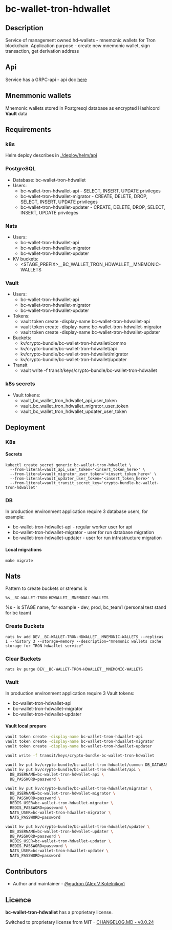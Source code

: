 # bc-wallet-tron-hdwallet

## Description

Service of management owned hd-wallets - mnemonic wallets for Tron blockchain. 
Application purpose - create new mnemonic wallet, sign transaction, get derivation address

## Api

Service has a GRPC-api - api doc [here](./docs/hdwallet_api/hdwallet_proto.md)

## Mnemmonic wallets

Mnemonic wallets stored in Postgresql database as encrypted Hashicord **Vault** data

## Requirements

### k8s
Helm deploy describes in [./deploy/helm/api](./deploy/helm/api)

### PostgreSQL
* Database: bc-wallet-tron-hdwallet
* Users:
  * bc-wallet-tron-hdwallet-api - SELECT, INSERT, UPDATE privileges
  * bc-wallet-tron-hdwallet-migrator - CREATE, DELETE, DROP, SELECT, INSERT, UPDATE privileges
  * bc-wallet-tron-hdwallet-updater - CREATE, DELETE, DROP, SELECT, INSERT, UPDATE privileges

### Nats
* Users:
  * bc-wallet-tron-hdwallet-api
  * bc-wallet-tron-hdwallet-migrator
  * bc-wallet-tron-hdwallet-updater
* KV buckets:
  * <STAGE_PREFIX>__BC_WALLET_TRON_HDWALLET__MNEMONIC-WALLETS

### Vault
* Users:
  * bc-wallet-tron-hdwallet-api
  * bc-wallet-tron-hdwallet-migrator
  * bc-wallet-tron-hdwallet-updater
* Tokens:
  * vault token create -display-name bc-wallet-tron-hdwallet-api
  * vault token create -display-name bc-wallet-tron-hdwallet-migrator
  * vault token create -display-name bc-wallet-tron-hdwallet-updater
* Buckets:
    * kv/crypto-bundle/bc-wallet-tron-hdwallet/commo
    * kv/crypto-bundle/bc-wallet-tron-hdwallet/api
    * kv/crypto-bundle/bc-wallet-tron-hdwallet/migrator
    * kv/crypto-bundle/bc-wallet-tron-hdwallet/updater
* Transit
  * vault write -f transit/keys/crypto-bundle/bc-wallet-tron-hdwallet

### k8s secrets
* Vault tokens:
    * vault_bc_wallet_tron_hdwallet_api_user_token
    * vault_bc_wallet_tron_hdwallet_migrator_user_token
    * vault_bc_wallet_tron_hdwallet_updater_user_token

## Deployment

### K8s

#### Secrets

```
kubectl create secret generic bc-wallet-tron-hdwallet \
  --from-literal=vault_api_user_token='<insert_token_here>' \
  --from-literal=vault_migrator_user_token='<insert_token_here>' \
  --from-literal=vault_updater_user_token='<insert_token_here>' \
  --from-literal=vault_transit_secret_key='crypto-bundle-bc-wallet-tron-hdwallet'
```

### DB

In production environment application require 3 database users, for example:
* bc-wallet-tron-hdwallet-api - regular worker user for api
* bc-wallet-tron-hdwallet-migrator - user for run database migration
* bc-wallet-tron-hdwallet-updater - user for run infrastructure migration

#### Local migrations

```
make migrate
```

## Nats

Pattern to create buckets or streams is
```
%s__BC-WALLET-TRON-HDWALLET__MNEMONIC-WALLETS 
```
%s - is STAGE name, for example - dev, prod, bc_team1 (personal test stand for bc team)

### Create Buckets

```
nats kv add DEV__BC-WALLET-TRON-HDWALLET__MNEMONIC-WALLETS --replicas 1 --history 3 --storage=memory --description="mnemonic wallets cache storage for TRON hdwallet service"
```
### Clear Buckets
```
nats kv purge DEV__BC-WALLET-TRON-HDWALLET__MNEMONIC-WALLETS
```

### Vault

In production environment application require 3 Vault tokens:
* bc-wallet-tron-hdwallet-api 
* bc-wallet-tron-hdwallet-migrator
* bc-wallet-tron-hdwallet-updater

#### Vault local prepare
```bash
vault token create -display-name bc-wallet-tron-hdwallet-api
vault token create -display-name bc-wallet-tron-hdwallet-migrator
vault token create -display-name bc-wallet-tron-hdwallet-updater

vault write -f transit/keys/crypto-bundle-bc-wallet-tron-hdwallet

vault kv put kv/crypto-bundle/bc-wallet-tron-hdwallet/common DB_DATABASE=bc-wallet-tron-hdwallet
vault kv put kv/crypto-bundle/bc-wallet-tron-hdwallet/api \
  DB_USERNAME=bc-wallet-tron-hdwallet-api \
  DB_PASSWORD=password \
  
vault kv put kv/crypto-bundle/bc-wallet-tron-hdwallet/migrator \
  DB_USERNAME=bc-wallet-tron-hdwallet-migrator \
  DB_PASSWORD=password \
  REDIS_USER=bc-wallet-tron-hdwallet-migrator \
  REDIS_PASSWORD=password \
  NATS_USER=bc-wallet-tron-hdwallet-migrator \
  NATS_PASSWORD=password
  
vault kv put kv/crypto-bundle/bc-wallet-tron-hdwallet/updater \
  DB_USERNAME=bc-wallet-tron-hdwallet-updater \
  DB_PASSWORD=password \
  REDIS_USER=bc-wallet-tron-hdwallet-updater \
  REDIS_PASSWORD=password \
  NATS_USER=bc-wallet-tron-hdwallet-updater \
  NATS_PASSWORD=password
```

## Contributors

* Author and maintainer - [@gudron (Alex V Kotelnikov)](https://github.com/gudron)

## Licence

**bc-wallet-tron-hdwallet** has a proprietary license.

Switched to proprietary license from MIT - [CHANGELOG.MD - v0.0.24](./CHANGELOG.md)